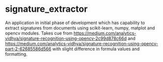 # signature_extractor
An application in initial phase of development which has capability to extract signatures from documents using  scikit-learn, numpy, matplot and opencv modules. Takes cue from https://medium.com/analytics-vidhya/signature-recognition-using-opencv-2c99d878c66d and https://medium.com/analytics-vidhya/signature-recognition-using-opencv-part-2-62685586d566 with slight difference in formula values and formatting.
